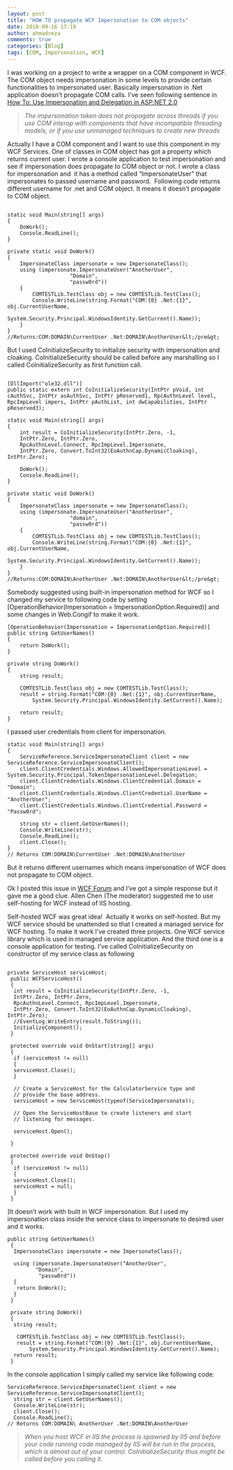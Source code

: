 ```yaml
---
layout: post
title: "HOW TO propagate WCF Impersonation to COM objects"
date: 2010-09-16 17:19
author: ahmadreza
comments: true
categories: [Blog]
tags: [COM, Impersonation, WCF]
---
```

I was working on a project to write a wrapper on a COM component in WCF. The COM object needs impersonation in some levels to provide certain functionalities to impersonated user. Basically impersonation in .Net application doesn't propagate COM calls. I’ve seen following sentence in[ How To: Use Impersonation and Delegation in ASP.NET 2.0](https://msdn.microsoft.com/en-us/library/ff647404.aspx)


> *The impersonation token does not propagate across threads if you use COM interop with components that have incompatible threading models, or if you use unmanaged techniques to create new threads*


Actually I have a COM component and I want to use this component in my WCF Services. One of classes in COM object has got a property which returns current user. I wrote a console application to test impersonation and see if impersonation does propagate to COM object or not. I wrote a class for impersonation and  it has a method called “ImpersonateUser” that impersonates to passed username and password.  Following code returns different username for .net and COM object. It means it doesn’t propagate to COM object.

``` CSharp 

static void Main(string[] args)
{
	DoWork();
	Console.ReadLine();
}

private static void DoWork()
{
	ImpersonateClass impersonate = new ImpersonateClass();
	using (impersonate.ImpersonateUser("AnotherUser",
					"Domain",
					"passw0rd"))
	{
		COMTESTLib.TestClass obj = new COMTESTLib.TestClass();
		Console.WriteLine(string.Format("COM:{0} .Net:{1}", obj.CurrentUserName,
			System.Security.Principal.WindowsIdentity.GetCurrent().Name));
	}
}
//Returns:COM:DOMAIN\CurrentUser .Net:DOMAIN\AnotherUser&lt;/pre&gt;

```


But I used CoInitializeSecurity to initialize security with impersonation and cloaking. CoInitializeSecurity should be called before any marshalling so I called CoInitializeSecurity as first function call. 

``` CSharp 

[DllImport("ole32.dll")]
public static extern int CoInitializeSecurity(IntPtr pVoid, int
cAuthSvc, IntPtr asAuthSvc, IntPtr pReserved1, RpcAuthnLevel level,
RpcImpLevel impers, IntPtr pAuthList, int dwCapabilities, IntPtr
pReserved3);

static void Main(string[] args)
{
	int result = CoInitializeSecurity(IntPtr.Zero, -1,
	IntPtr.Zero, IntPtr.Zero,
	RpcAuthnLevel.Connect, RpcImpLevel.Impersonate,
	IntPtr.Zero, Convert.ToInt32(EoAuthnCap.DynamicCloaking), IntPtr.Zero);

	DoWork();
	Console.ReadLine();
}

private static void DoWork()
{
	ImpersonateClass impersonate = new ImpersonateClass();
	using (impersonate.ImpersonateUser("AnotherUser",
					"domain",
					"passw0rd"))
	{
		COMTESTLib.TestClass obj = new COMTESTLib.TestClass();
		Console.WriteLine(string.Format("COM:{0} .Net:{1}", obj.CurrentUserName,
			System.Security.Principal.WindowsIdentity.GetCurrent().Name));
	}
}
//Returns:COM:DOMAIN\AnotherUser .Net:DOMAIN\AnotherUser&lt;/pre&gt;

```

Somebody suggested using built-in impersonation method for WCF so I changed my service to following code by setting [OperationBehavior(Impersonation = ImpersonationOption.Required)] and some changes in Web.Congif to make it work. 

``` CSharp 
[OperationBehavior(Impersonation = ImpersonationOption.Required)]
public string GetUserNames()
{
	return DoWork();
}

private string DoWork()
{
	string result;

	COMTESTLib.TestClass obj = new COMTESTLib.TestClass();
	result = string.Format("COM:{0} .Net:{1}", obj.CurrentUserName,
		System.Security.Principal.WindowsIdentity.GetCurrent().Name);

	return result;
}

```
I passed user credentials from client for impersonation.

``` CSharp 
static void Main(string[] args)
{
	ServiceReference.ServiceImpersonateClient client = new ServiceReference.ServiceImpersonateClient();
	client.ClientCredentials.Windows.AllowedImpersonationLevel = System.Security.Principal.TokenImpersonationLevel.Delegation;
	client.ClientCredentials.Windows.ClientCredential.Domain = "Domain";
	client.ClientCredentials.Windows.ClientCredential.UserName = "AnotherUser";
	client.ClientCredentials.Windows.ClientCredential.Password = "Passw0rd";

	string str = client.GetUserNames();
	Console.WriteLine(str);
	Console.ReadLine();
	client.Close();
}
// Returns COM:DOMAIN\CurrentUser .Net:DOMAIN\AnotherUser

```

But it returns different usernames which means impersonation of WCF does not propagate to COM object.

Ok I posted this issue in [WCF Forum](https://social.msdn.microsoft.com/Forums/en-US/wcf/thread/ec442221-f750-4253-ac12-b41ab6e4ba1b/#c7b7fa20-b9b7-4576-9ca5-c2c21c6cf909) and I’ve got a simple response but it gave me a good clue. Allen Chen (The moderator) suggested me to use self-hosting for WCF instead of IIS hosting.

Self-hosted WCF was great idea!  Actually it works on self-hosted. But my WCF service should be unattended so that I created a managed service for WCF hosting. To make it work I’ve created three projects. One WCF service library which is used in managed service application. And the third one is a console application for testing. I’ve called CoInitializeSecurity on constructor of my service class as following


``` CSharp 

private ServiceHost serviceHost;
 public WCFServiceHost()
 {
  int result = CoInitializeSecurity(IntPtr.Zero, -1,
  IntPtr.Zero, IntPtr.Zero,
  RpcAuthnLevel.Connect, RpcImpLevel.Impersonate,
  IntPtr.Zero, Convert.ToInt32(EoAuthnCap.DynamicCloaking), IntPtr.Zero);
  //EventLog.WriteEntry(result.ToString());
  InitializeComponent();
 }

 protected override void OnStart(string[] args)
 {
  if (serviceHost != null)
  {
  serviceHost.Close();
  }

  // Create a ServiceHost for the CalculatorService type and
  // provide the base address.
  serviceHost = new ServiceHost(typeof(ServiceImpersonate));

  // Open the ServiceHostBase to create listeners and start
  // listening for messages.

  serviceHost.Open();

 }

 protected override void OnStop()
 {
  if (serviceHost != null)
  {
  serviceHost.Close();
  serviceHost = null;
  }
 }

```

]It doesn’t work with built in WCF impersonation. But I used my impersonation class inside the service class to impersonate to desired user and it works.

``` CSharp 
public string GetUserNames()
 {
  ImpersonateClass impersonate = new ImpersonateClass();

  using (impersonate.ImpersonateUser("AnotherUser",
         "Domain",
          "passw0rd"))
  {
   return DoWork();
  }
 }

 private string DoWork()
 {
  string result;

   COMTESTLib.TestClass obj = new COMTESTLib.TestClass();
   result = string.Format("COM:{0} .Net:{1}", obj.CurrentUserName,
       System.Security.Principal.WindowsIdentity.GetCurrent().Name);
  return result;
 }

```

In the console application I simply called my service like following code:

``` CSharp
ServiceReference.ServiceImpersonateClient client = new ServiceReference.ServiceImpersonateClient();
  string str = client.GetUserNames();
  Console.WriteLine(str);
  client.Close();
  Console.ReadLine();
// Returns COM:DOMAIN\ AnotherUser .Net:DOMAIN\AnotherUser

```

>*When you host WCF in IIS the process is spawned by IIS and before your code running code managed by IIS will be run in the process, which is almost out of your control. CoInitializeSecurity thus might be called before you calling it.*



